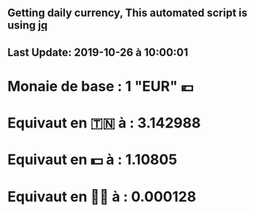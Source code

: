 ## Getting daily currency, This automated script is using [jq](https://stedolan.github.io/jq/)
## Last Update:  2019-10-26 à 10:00:01
 # Monaie de base : 1 "EUR" 💶 
 # Equivaut en 🇹🇳 à :  3.142988 
 # Equivaut en 💵 à : 1.10805
 # Equivaut en 🐱‍💻 à :  0.000128
